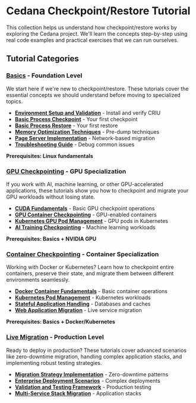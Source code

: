 # Cedana Checkpoint/Restore Tutorial

This collection helps us understand how checkpoint/restore works by exploring the Cedana project. We'll learn the concepts step-by-step using real code examples and practical exercises that we can run ourselves.

## Tutorial Categories

### **[Basics](./basics/)** - Foundation Level
We start here if we're new to checkpoint/restore. These tutorials cover the essential concepts we should understand before moving to specialized topics.
- **[Environment Setup and Validation](./basics/01-setup-and-validation.md)** - Install and verify CRIU
- **[Basic Process Checkpoint](./basics/02-basic-checkpoint.md)** - Your first checkpoint
- **[Basic Process Restore](./basics/03-basic-restore.md)** - Your first restore
- **[Memory Optimization Techniques](./basics/04-memory-optimization.md)** - Pre-dump techniques
- **[Page Server Implementation](./basics/05-page-server.md)** - Network-based migration
- **[Troubleshooting Guide](./basics/06-troubleshooting.md)** - Debug common issues



**Prerequisites: Linux fundamentals**

### **[GPU Checkpointing](./gpu-snapshots/)** - GPU Specialization
If you work with AI, machine learning, or other GPU-accelerated applications, these tutorials show you how to checkpoint and migrate your GPU workloads without losing state.
- **[CUDA Fundamentals](./gpu-snapshots/01-cuda-basics.md)** - Basic GPU checkpoint operations
- **[GPU Container Checkpointing](./gpu-snapshots/02-docker-gpu.md)** - GPU-enabled containers
- **[Kubernetes GPU Pod Management](./gpu-snapshots/03-kubernetes-gpu.md)** - GPU pods in Kubernetes
- **[AI Training Checkpointing](./gpu-snapshots/04-ai-training-checkpoint.md)** - Machine learning workloads

**Prerequisites: Basics + NVIDIA GPU**

### **[Container Checkpointing](./container-snapshots/)** - Container Specialization
Working with Docker or Kubernetes? Learn how to checkpoint entire containers, preserve their state, and migrate them between different environments seamlessly.
- **[Docker Container Fundamentals](./container-snapshots/01-docker-basics.md)** - Basic container operations
- **[Kubernetes Pod Management](./container-snapshots/02-kubernetes-pods.md)** - Kubernetes workloads
- **[Stateful Application Handling](./container-snapshots/03-stateful-apps.md)** - Databases and caches
- **[Web Application Migration](./container-snapshots/04-web-app-migration.md)** - Live service migration

**Prerequisites: Basics + Docker/Kubernetes**

### **[Live Migration](./live-migration/)** - Production Level
Ready to deploy in production? These tutorials cover advanced scenarios like zero-downtime migration, handling complex application stacks, and implementing robust testing strategies.
- **[Migration Strategy Implementation](./live-migration/01-migration-strategies.md)** - Zero-downtime patterns
- **[Enterprise Deployment Scenarios](./live-migration/02-enterprise-scenarios.md)** - Complex deployments
- **[Validation and Testing Framework](./live-migration/03-validation-testing.md)** - Production testing
- **[Multi-Service Stack Migration](./live-migration/04-multi-service-migration.md)** - Application stacks
